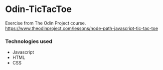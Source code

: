 # Odin-TicTacToe
Exercise from The Odin Project course.
https://www.theodinproject.com/lessons/node-path-javascript-tic-tac-toe

### Technologies used
 - Javascript
 - HTML
 - CSS

